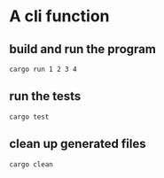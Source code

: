 # A cli function


## build and run the program
``` 
cargo run 1 2 3 4
```

## run the tests
``` 
cargo test
```

## clean up generated files
``` 
cargo clean
```






